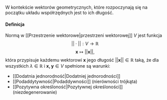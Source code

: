 W kontekście wektorów geometrycznych, które rozpoczynają się na początku układu współrzędnych jest to ich długość.
#### Definicja
Normą w [[Przestrzenie wektorowe|przestrzeni wektorowej]] $V$ jest funkcja
$$
||\cdot||:V\to\mathbb{R}
$$
$$
\boldsymbol{x}\mapsto||\boldsymbol{x}||,
$$
która przypisuje każdemu wektorowi $\boldsymbol{x}$ jego długość $||\boldsymbol{x}||\in\mathbb{R}$ taką, że dla wszystkich $\lambda\in\mathbb{R}$ i $\boldsymbol{x, y}\in V$ spełnione są warunki:
- [[Dodatnia jednorodność|Dodatniej jednorodności]] 
- [[Podaddytywność|Podaddywności]] (nierówności trójkąta)
- [[Pozytywna określoność|Pozytywnej określoności]] (niezdegenerowanie)
